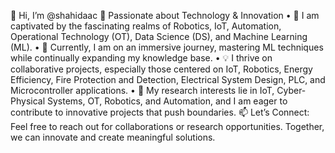 👋 Hi, I’m @shahidaac
🚀 Passionate about Technology & Innovation
	•	👀 I am captivated by the fascinating realms of Robotics, IoT, Automation, Operational Technology (OT), Data Science (DS), and Machine Learning (ML).
	•	🌱 Currently, I am on an immersive journey, mastering ML techniques while continually expanding my knowledge base.
	•	💡 I thrive on collaborative projects, especially those centered on IoT, Robotics, Energy Efficiency, Fire Protection and Detection, Electrical System Design, PLC, and Microcontroller applications.
	•	🎯 My research interests lie in IoT, Cyber-Physical Systems, OT, Robotics, and Automation, and I am eager to contribute to innovative projects that push boundaries.
📫 Let’s Connect: Feel free to reach out for collaborations or research opportunities. Together, we can innovate and create meaningful solutions.
<!---
shahidaac/shahidaac is a ✨ special ✨ repository because its `README.md` (this file) appears on your GitHub profile.
You can click the Preview link to take a look at your changes.
--->
